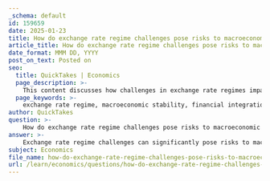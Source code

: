 ```yaml
---
_schema: default
id: 159659
date: 2025-01-23
title: How do exchange rate regime challenges pose risks to macroeconomic stability in the context of financial integration?
article_title: How do exchange rate regime challenges pose risks to macroeconomic stability in the context of financial integration?
date_format: MMM DD, YYYY
post_on_text: Posted on
seo:
  title: QuickTakes | Economics
  page_description: >-
    This content discusses how challenges in exchange rate regimes impact macroeconomic stability in the context of financial integration, highlighting the risks of large capital inflows, currency crises, external imbalances, and issues related to banking system efficiency.
  page_keywords: >-
    exchange rate regime, macroeconomic stability, financial integration, capital inflows, currency crises, external imbalances, monetary expansion, competitiveness, current account deficits, macroeconomic discipline, foreign banks, economic confidence
author: QuickTakes
question: >-
    How do exchange rate regime challenges pose risks to macroeconomic stability in the context of financial integration?
answer: >-
    Exchange rate regime challenges can significantly pose risks to macroeconomic stability, particularly in the context of financial integration. Here are the key ways in which these challenges manifest:\n\n1. **Large Capital Inflows**: Financial integration often leads to substantial capital inflows, which can result in rapid monetary expansion. Under a fixed exchange rate regime, these inflows can create inflationary pressures and currency appreciation. This situation can lead to a loss of competitiveness for domestic industries, as exports become more expensive relative to foreign goods.\n\n2. **Imbalances and Currency Crises**: When a country experiences large capital inflows, it may initially benefit from increased investment and growth. However, if these inflows reverse, as seen in various financial crises, the country can face severe economic instability. Under fixed exchange rate regimes, the inability to adjust the currency value can exacerbate these imbalances, leading to a loss of confidence in the currency peg and potentially triggering a currency crisis.\n\n3. **External Imbalances**: The combination of rapid monetary expansion and currency appreciation can lead to widening current account deficits. In a flexible exchange rate regime, these deficits might self-correct through currency depreciation, which would realign relative prices and improve trade balances. However, under a fixed exchange rate, the inability to adjust the currency can lead to persistent external imbalances, further eroding confidence in the economy.\n\n4. **Macroeconomic Discipline**: The presence of foreign capital can incentivize countries to adopt sound macroeconomic policies. However, if the exchange rate regime does not allow for necessary adjustments, countries may struggle to maintain macroeconomic discipline. This can lead to policy mistakes that exacerbate economic instability.\n\n5. **Banking System Efficiency and Foreign Bank Penetration**: While foreign banks can enhance the efficiency of the banking system, their focus on larger, creditworthy firms can lead to credit rationing for smaller businesses. This misallocation of capital can hinder domestic investment and growth, further destabilizing the economy.\n\nIn summary, the challenges posed by exchange rate regimes in the context of financial integration can lead to significant macroeconomic stability risks. These include the potential for inflation, currency crises, and persistent external imbalances, all of which can undermine economic confidence and growth. Countries must carefully manage their exchange rate policies and capital flows to mitigate these risks and ensure sustainable economic stability.
subject: Economics
file_name: how-do-exchange-rate-regime-challenges-pose-risks-to-macroeconomic-stability-in-the-context-of-financial-integration.md
url: /learn/economics/questions/how-do-exchange-rate-regime-challenges-pose-risks-to-macroeconomic-stability-in-the-context-of-financial-integration
---
```


&nbsp;